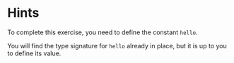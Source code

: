 # Hints

To complete this exercise, you need to define the constant `hello`.

You will find the type signature for `hello` already in place,
but it is up to you to define its value.
